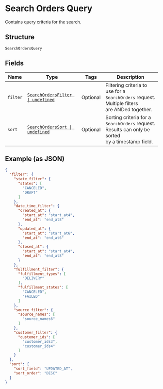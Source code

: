 
# Search Orders Query

Contains query criteria for the search.

## Structure

`SearchOrdersQuery`

## Fields

| Name | Type | Tags | Description |
|  --- | --- | --- | --- |
| `filter` | [`SearchOrdersFilter \| undefined`](../../doc/models/search-orders-filter.md) | Optional | Filtering criteria to use for a `SearchOrders` request. Multiple filters<br>are ANDed together. |
| `sort` | [`SearchOrdersSort \| undefined`](../../doc/models/search-orders-sort.md) | Optional | Sorting criteria for a `SearchOrders` request. Results can only be sorted<br>by a timestamp field. |

## Example (as JSON)

```json
{
  "filter": {
    "state_filter": {
      "states": [
        "CANCELED",
        "DRAFT"
      ]
    },
    "date_time_filter": {
      "created_at": {
        "start_at": "start_at4",
        "end_at": "end_at8"
      },
      "updated_at": {
        "start_at": "start_at6",
        "end_at": "end_at6"
      },
      "closed_at": {
        "start_at": "start_at4",
        "end_at": "end_at8"
      }
    },
    "fulfillment_filter": {
      "fulfillment_types": [
        "DELIVERY"
      ],
      "fulfillment_states": [
        "CANCELED",
        "FAILED"
      ]
    },
    "source_filter": {
      "source_names": [
        "source_names6"
      ]
    },
    "customer_filter": {
      "customer_ids": [
        "customer_ids3",
        "customer_ids4"
      ]
    }
  },
  "sort": {
    "sort_field": "UPDATED_AT",
    "sort_order": "DESC"
  }
}
```

